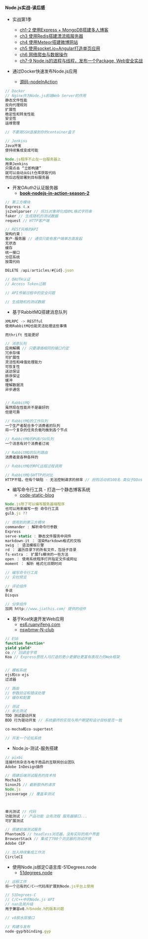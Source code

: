 #### Node.js实战-读后感

* 实战第1季

  * [ch1-2 使用Express + MongoDB搭建多人博客](https://github.com/nswbmw/N-blog)
  * [ch3 使用Redis搭建漂流瓶服务器 ](https://github.com/nswbmw/N-drifter) 
  * [ch4 使用Meteor搭建微博网站 ](https://github.com/nswbmw/N-weibo) 
  * [ch5 使用socket.io+Angular打造单页应用 ](https://github.com/island205/technode-tutorial) 
  * [ch6 网络爬虫与数据操作 ](https://github.com/leizongmin/book-crawler-mysql-cron) 
  * [ch7-9  Node.js的进程与线程，发布一个Package, Web安全实战](https://github.com/DoubleSpout/threadAndPackage)

* 通过Docker快速发布Node.js应用

  * [源码-nodeInAction](https://github.com/DoubleSpout/nodeInAction)

```js
// Docker
// Nginx作为Node.js前端Web Server的作用
静态文件性能
反向代理规则
扩展性
稳定性和转发性能
安全性
运维管理

// 不要用SSH连接到你的container盒子

// Jenkins
Java开发 
使持续集成变成可能

Node.js程序不止在一台服务器上
用来Jenkins
只需点击 “立即构建”
就可以自动从Git仓库获取代码
然后远程部署到目标服务器
```

* 开发OAuth2认证服务器
  * [**book-nodejs-in-action-season-2**](https://github.com/leizongmin/book-nodejs-in-action-season-2)

```js
// 第三方模块
Express 4.x
js2xmlparser // 将JS对象转化成XML格式字符串
faker // 生成随机的测试数据
request // HTTP客户端

// REST风格的API
架构约束：
客户-服务器 // 通信只能有客户端单方面发起
无状态
缓存
统一接口
分层系统
按需代码

DELETE /api/articles/#{id}.json

// OAUTH认证
// Access Token过期

// API传输过程中的安全问题

// 生成随机的测试数据
```

* 基于RabbitMQ搭建消息队列

```js
XMLRPC -> RESTful
使用RabbitMQ也能灵活处理这些事情

而thrift 性能更好

// 消息队列
应用解耦 // 只要遵循相同的接口约定
冗余存储
可扩展性
灵活性和峰值处理能力
可恢复性
送达保证
排序保证
缓冲
理解数据流
异步通信


// RabbitMQ
虽然现在性能并不是最好的
但是可靠

// RabbitMQ的工作队列
一个生产者配合多个消费者的队列
将一个复杂的任务负载均衡到各个节点

// RabbitMQ的PUB/SU队列
一个消息有对个消费者订阅

// RabbitMQ的队列路由
消费者是各种各样的

// RabbitMQ的RPC远程过程调用

// RabbitMQ与HTTP的对比
HTTP不错，但有个缺陷 - 无法控制请求的频率 // 抢购活动前100名 类似于DDos
```

* 编写命令行工具 - 打造一个静态博客系统
  * [code-static-blog](https://github.com/leizongmin/book-nodejs-in-action-season-2/tree/master/static-blog)

```js
Node.js除了可以编写服务器端程序
也可以用来编写一些 命令行工具
gulb.js ??

// 使用到的第三方模块
commander : 解析命令行参数
Express
serve-static : 静态文件服务中间件
markdown-it ： 渲染Markdown格式的文档
swig ： 语法模板引擎
rd ： 遍历目录下的所有文件，包括子目录
fs-extra ： 扩展fs模块的一些方法
open ： 使用系统程序打开指定文件或网址
moment ： 解析 格式化日期时间

// 编写命令行工具
// 实时预览

// 评论组件
多说
Disqus

// 分享组件
加网 http://www.jiathis.com/ 提供的组件
```

* 基于Koa快速开发Web应用
  * [es6.ruanyifeng.com](http://es6.ruanyifeng.com/)
  * [nswbmw-N-club](https://github.com/nswbmw/N-club)

```js
// ES6
function function*
yield yield*
co // 回调金字塔
Koa // Express原班人马打造的更小更健壮更富有表现力的Web框架


// 模板系统
ejs和co-ejs
过滤器

// 路由
// 参数验证和错误处理
// 缓存和配置

// 测试
// 单元测试
TDD 测试驱动开发 
BDD 行为驱动开发 // 系统最终的实现与用户期望和设计目标是否一致

co-mocha和co-supertest

// 开发一个论坛系统
```

* Node.js-测试-服务搭建

```js
// pixbi
连接时尚杂志与电子商品的互联网创业团队
Adobe InDesign插件

// 搭建后端测试服务的技术栈
MochaJS
SinonJS // 截断额外的请求
Node.js
jscoverage // 覆盖率测试



单元测试 // 代码
功能测试 // 产品功能 业务流程 服务器接口...
可扩展测试

// 搭建前端测试服务
PhantomJS // headless浏览器，没有实际的用户界面
BrowserStack // 集成了700个浏览器的测试环境
Adobe CEP

// 加入持续集成工作流
CircleCI
```

* 使用Node.js绑定C语言库-51Degrees.node
  * [51degrees.node](https://github.com/51Degrees/51degrees.node)

```js
// 远程工作
将一个已有的C/C++代码库扩展到Node.js平台上使用

// 51Degrees-C
// C/C++中的Node.js API
// nan及其升级
用于兼容v8.h与node.h的版本问题

// v8胶水层接口

// 构建与发布
node-gyp与binding.gyp
```



